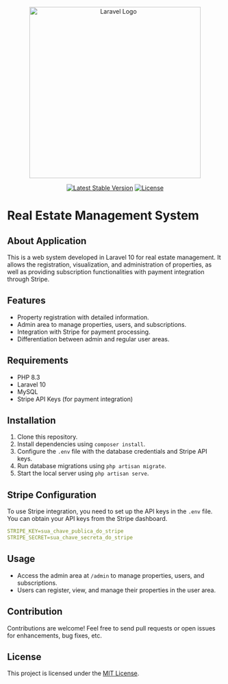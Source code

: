 <p align="center"><a href="https://laravel.com" target="_blank"><img src="https://raw.githubusercontent.com/laravel/art/master/logo-lockup/5%20SVG/2%20CMYK/1%20Full%20Color/laravel-logolockup-cmyk-red.svg" width="400" alt="Laravel Logo"></a></p>

<p align="center">
<a href="https://packagist.org/packages/laravel/framework"><img src="https://img.shields.io/packagist/v/laravel/framework" alt="Latest Stable Version"></a>
<a href="https://packagist.org/packages/laravel/framework"><img src="https://img.shields.io/packagist/l/laravel/framework" alt="License"></a>
</p>

# Real Estate Management System

## About Application

This is a web system developed in Laravel 10 for real estate management. It allows the registration, visualization, and administration of properties, as well as providing subscription functionalities with payment integration through Stripe.

## Features

- Property registration with detailed information.
- Admin area to manage properties, users, and subscriptions.
- Integration with Stripe for payment processing.
- Differentiation between admin and regular user areas.

## Requirements

- PHP 8.3
- Laravel 10
- MySQL
- Stripe API Keys (for payment integration)

## Installation

1. Clone this repository.
2. Install dependencies using `composer install`.
3. Configure the `.env` file with the database credentials and Stripe API keys.
4. Run database migrations using `php artisan migrate`.
5. Start the local server using `php artisan serve`.

## Stripe Configuration

To use Stripe integration, you need to set up the API keys in the `.env` file. You can obtain your API keys from the Stripe dashboard.

```yaml 
STRIPE_KEY=sua_chave_publica_do_stripe
STRIPE_SECRET=sua_chave_secreta_do_stripe
```


## Usage

- Access the admin area at `/admin` to manage properties, users, and subscriptions.
- Users can register, view, and manage their properties in the user area.

## Contribution

Contributions are welcome! Feel free to send pull requests or open issues for enhancements, bug fixes, etc.

## License

This project is licensed under the [MIT License](https://opensource.org/licenses/MIT).
